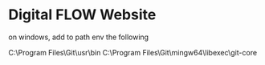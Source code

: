 # Digital FLOW Website

on windows, add to path env the following

C:\Program Files\Git\usr\bin
C:\Program Files\Git\mingw64\libexec\git-core
